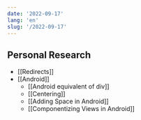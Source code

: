 ```yaml
---
date: '2022-09-17'
lang: 'en'
slug: '/2022-09-17'
---
```


## Personal Research

- [[Redirects]]
- [[Android]]
  - [[Android equivalent of div]]
  - [[Centering]]
  - [[Adding Space in Android]]
  - [[Componentizing Views in Android]]
